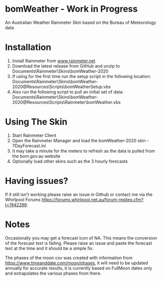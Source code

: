 # bomWeather - Work in Progress

An Australian Weather Rainmeter Skin based on the Bureau of Meteorology data

Installation
============
1) Install Rainmeter from www.rainmeter.net
2) Download the latest release from GitHub and unzip to Documents\Rainmeter\Skins\bomWeather-2020
3) If using for the first time run the setup script in the following location:
    Documents\Rainmeter\Skins\bomWeather-2020\@Resources\Scripts\bomWeatherSetup.vbs
4) Also run the following script to pull an initial set of data:
    Documents\Rainmeter\Skins\bomWeather-2020\@Resources\Scripts\Rainmeter\bomWeather.vbs

Using The Skin
================
1) Start Rainmeter Client
2) Open the Rainmeter Manager and load the bomWeather-2020 skin - 7DayForecast.ini
3) It may take a minute for the meters to refresh as the data is pulled from the bom.gov.au website
4) Optionally load other skins such as the 3 hourly forecasts

Having issues?
=====================
If it still isn't working please raise an issue in Github or contact me via the Whirlpool Forums https://forums.whirlpool.net.au/forum-replies.cfm?t=1942286.

Notes
=====
Occasionally you may get a forecast icon of NA. This means the conversion of the forecast text is failing. Please raise an issue and paste the forecast text at the time and it should be a simple fix.

The phases of the moon csv was created with information from https://www.timeanddate.com/moon/phases, it will need to be updated annually for accurate results, it is currently based on FullMoon dates only and extrapolates the various phases from there.
